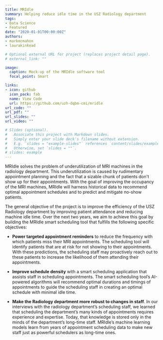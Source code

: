 ```yaml
---
title: MRIdle
summary: Helping reduce idle time in the USZ Radiology department
tags:
- Data Science
- Featured
date: "2020-01-01T00:00:00Z"
authors:
- markmcmahon
- laurakinkead

# Optional external URL for project (replaces project detail page).
# external_link: ""

image:
  caption: Mock-up of the MRIdle software tool
  focal_point: Smart

links:
- icon: github
  icon_pack: fab
  name: View Code
  url: https://github.com/uzh-dqbm-cmi/mridle
url_code: ""
url_pdf: ""
url_slides: ""
url_video: ""

# Slides (optional).
#   Associate this project with Markdown slides.
#   Simply enter your slide deck's filename without extension.
#   E.g. `slides = "example-slides"` references `content/slides/example-slides.md`.
#   Otherwise, set `slides = ""`.
# slides: example
---
```


MRIdle solves the problem of underutilization of MRI machines in the radiology department. This underutilization is caused by rudimentary appointment planning and the fact that a sizable chunk of patients don't show up for their appointments. With the goal of improving the occupancy of the MRI machines, MRIdle will harness historical data to recommend optimal appointment schedules and to predict and mitigate no-show patients.

The general objective of the project is to improve the efficiency of the USZ Radiology department by improving patient attendance and reducing machine idle time. Over the next two years, we aim to achieve this goal by building the MRIdle smart scheduling tool that fulfills the following specific objectives:

- **Power targeted appointment reminders** to reduce the frequency with which patients miss their MRI appointments. The scheduling tool will identify patients that are at risk for not showing to their appointments. With these predictions, the scheduling staff may proactively reach out to these patients to increase the likelihood of them attending their appointments.

- **Improve schedule density** with a smart scheduling application that assists staff in scheduling appointments. The smart scheduling tool’s AI-powered algorithms will recommend optimal durations and timings of appointments to guide the scheduling staff in creating an optimal schedule with minimal idle time.

- **Make the Radiology department more robust to changes in staff**. In our interviews with the radiology department’s scheduling staff, we learned that scheduling the department’s many kinds of appointments requires experience and expertise. Today, that knowledge is stored only in the minds of the department’s long-time staff. MRIdle’s machine learning models learn from years of appointment scheduling data to make new staff just as powerful schedulers as long-time ones.